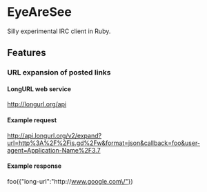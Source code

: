 EyeAreSee
=========

Silly experimental IRC client in Ruby.


Features
--------

### URL expansion of posted links

#### LongURL web service

http://longurl.org/api

#### Example request

http://api.longurl.org/v2/expand?url=http%3A%2F%2Fis.gd%2Fw&format=json&callback=foo&user-agent=Application-Name%2F3.7

#### Example response

foo({"long-url":"http:\/\/www.google.com\/"})
